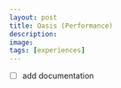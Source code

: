```yaml
---
layout: post
title: Oasis (Performance)
description: 
image:
tags: [experiences]
---
```


- [ ] add documentation